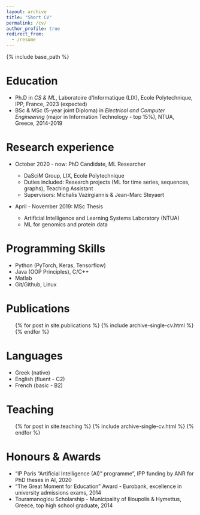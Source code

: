 ```yaml
---
layout: archive
title: "Short CV"
permalink: /cv/
author_profile: true
redirect_from:
  - /resume
---
```


{% include base_path %}

Education
======
* Ph.D in *CS & ML*, Laboratoire d'Informatique (LIX), Ecole Polytechnique, IPP, France, 2023 (expected)
* BSc & MSc (5-year joint Diploma) in *Electrical and Computer Engineering* (major in Information Technology - top 15%), NTUA, Greece, 2014-2019

Research experience
======
* October 2020 - now: PhD Candidate, ML Researcher
  * DaSciM Group, LIX, Ecole Polytechnique
  * Duties included: Research projects (ML for time series, sequences, graphs), Teaching Assistant
  * Supervisors: Michalis Vazirgiannis & Jean-Marc Steyaert

* April - November 2019: MSc Thesis
  * Artificial Intelligence and Learning Systems Laboratory (NTUA)
  * ML for genomics and protein data

Programming Skills
======
* Python (PyTorch, Keras, Tensorflow)
* Java (OOP Principles), C/C++
* Matlab
* Git/Github, Linux

Publications
======
  <ul>{% for post in site.publications %}
    {% include archive-single-cv.html %}
  {% endfor %}</ul>

Languages 
======
* Greek (native)
* English (fluent - C2)
* French (basic - B2)

Teaching
======
  <ul>{% for post in site.teaching %}
    {% include archive-single-cv.html %}
  {% endfor %}</ul>

Honours & Awards
======
* “IP Paris “Artificial Intelligence (AI)” programme”,  IPP funding by ANR for PhD theses in AI, 2020
* “The Great Moment for Education” Award -  Eurobank, excellence in university admissions exams, 2014
* Touramanoglou Scholarship - Municipality of Ilioupolis & Hymettus, Greece, top high school graduate, 2014
